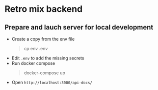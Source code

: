 # Retro mix backend

## Prepare and lauch server for local development
- Create a copy from the env file
    > cp env .env
- Edit `.env` to add the missing secrets
- Run docker compose
    > docker-compose up
- Open `http://localhost:3000/api-docs/`
